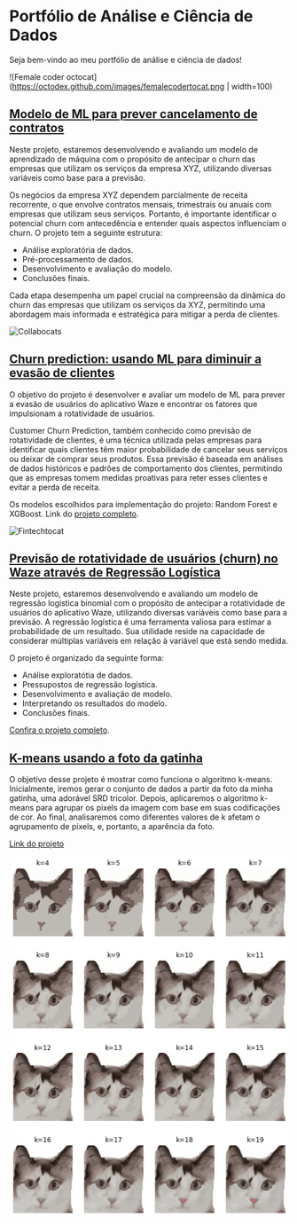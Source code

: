 # Portfólio de Análise e Ciência de Dados

Seja bem-vindo ao meu portfólio de análise e ciência de dados!

![Female coder octocat](https://octodex.github.com/images/femalecodertocat.png | width=100)

## [Modelo de ML para prever cancelamento de contratos](https://github.com/olesyagalkina/portfolio/blob/main/Churn-contrato-%20XYZ.ipynb)

Neste projeto, estaremos desenvolvendo e avaliando um modelo de aprendizado de máquina com o propósito de antecipar o churn das empresas que utilizam os serviços da empresa XYZ, utilizando diversas variáveis como base para a previsão.

Os negócios da empresa XYZ dependem parcialmente de receita recorrente, o que envolve contratos mensais, trimestrais ou anuais com empresas que utilizam seus serviços. Portanto, é importante identificar o potencial churn com antecedência e entender quais aspectos influenciam o churn. O projeto tem a seguinte estrutura:

- Análise exploratória de dados.
- Pré-processamento de dados.
- Desenvolvimento e avaliação do modelo.
- Conclusões finais.

Cada etapa desempenha um papel crucial na compreensão da dinâmica do churn das empresas que utilizam os serviços da XYZ, permitindo uma abordagem mais informada e estratégica para mitigar a perda de clientes.

![Collabocats](https://octodex.github.com/images/collabocats.jpg)

## [Churn prediction: usando ML para diminuir a evasão de clientes](https://github.com/olesyagalkina/portfolio/blob/main/Waze_churn_prediction_ML.ipynb)

O objetivo do projeto é desenvolver e avaliar um modelo de ML para prever a evasão de usuários do aplicativo Waze e encontrar os fatores que impulsionam a rotatividade de usuários.

Customer Churn Prediction, também conhecido como previsão de rotatividade de clientes, é uma técnica utilizada pelas empresas para identificar quais clientes têm maior probabilidade de cancelar seus serviços ou deixar de comprar seus produtos. Essa previsão é baseada em análises de dados históricos e padrões de comportamento dos clientes, permitindo que as empresas tomem medidas proativas para reter esses clientes e evitar a perda de receita.

Os modelos escolhidos para implementação do projeto: Random Forest e XGBoost. Link do [projeto completo](https://github.com/olesyagalkina/portfolio/blob/main/Waze_churn_prediction_ML.ipynb).

![Fintechtocat](https://octodex.github.com/images/Fintechtocat.png)

## [Previsão de rotatividade de usuários (churn) no Waze através de Regressão Logística](https://github.com/olesyagalkina/portfolio/blob/main/analise_regressao_waze_v4.ipynb)

Neste projeto, estaremos desenvolvendo e avaliando um modelo de regressão logística binomial com o propósito de antecipar a rotatividade de usuários do aplicativo Waze, utilizando diversas variáveis como base para a previsão. A regressão logística é uma ferramenta valiosa para estimar a probabilidade de um resultado. Sua utilidade reside na capacidade de considerar múltiplas variáveis em relação à variável que está sendo medida.

O projeto é organizado da seguinte forma:

   - Análise exploratótia de dados.
   - Pressupostos de regressão logística.
   - Desenvolvimento e avaliação de modelo.
   - Interpretando os resultados do modelo.
   - Conclusões finais.

[Confira o projeto completo](https://github.com/olesyagalkina/portfolio/blob/main/analise_regressao_waze_v4.ipynb).

## [K-means usando a foto da gatinha](https://github.com/olesyagalkina/portfolio/blob/main/K-means%20usando%20a%20foto%20da%20gatinha.ipynb)

O objetivo desse projeto é mostrar como funciona o algoritmo k-means. Inicialmente, iremos gerar o conjunto de dados a partir da foto da minha gatinha, uma adorável SRD tricolor. Depois, aplicaremos o algoritmo k-means para agrupar os pixels da imagem com base em suas codificações de cor. Ao final, analisaremos como diferentes valores de k afetam o agrupamento de píxels, e, portanto, a aparência da foto.

[Link do projeto](https://github.com/olesyagalkina/portfolio/blob/main/K-means%20usando%20a%20foto%20da%20gatinha.ipynb)

![Gaia the cat](https://github.com/olesyagalkina/olesyagalkina.github.io/blob/master/images/gaia_k_20.png?raw=true)

